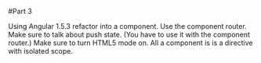 #Part 3

Using Angular 1.5.3 refactor into a component. Use the component router. Make sure to talk about push state. (You have to use it with the component router.) Make sure to turn HTML5 mode on. All a component is is a directive with isolated scope.
